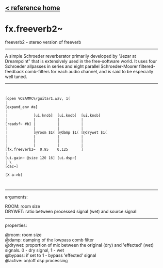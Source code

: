 [< reference home](ceammc_lib.html)
---

# fx.freeverb2~


freeverb2 - stereo version of freeverb

---

A simple Schroeder reverberator primarily developed by &#34;Jezar at Dreampoint&#34; that
            is extensively used in the free-software world. It uses four Schroeder allpasses in
            series and eight parallel Schroeder-Moorer filtered-feedback comb-filters for each
            audio channel, and is said to be especially well tuned.
<br>


---


```


[open %CEAMMC%/guitar1.wav, 1(
|
[expand_env #a]
|
|            [ui.knob]  [ui.knob]  [ui.knob]
|            |          |          |
[readsf~ #b] |          |          |
|            |          |          |
|            [@room $1( [@damp $1( [@drywet $1(
|            |          |          |
|            |          |          |
|            |          |          |
[fx.freeverb2~  0.95    0.125      ]
|
[ui.gain~ @size 120 16] [ui.dsp~]
| \
[dac~]

[X a->b]

            
```

---
arguments:

ROOM: room size<br>
DRYWET: ratio between processed
            signal (wet) and source signal<br>

---
properties:

@room: room
            size<br>
@damp: damping of
            the lowpass comb filter<br>
@drywet: 
            proportion of mix between the original (dry) and &#39;effected&#39; (wet) signals. 0 - dry
            signal, 1 - wet<br>
@bypass: if set to 1 - bypass
            &#39;effected&#39; signal<br>
@active: on/off dsp
            processing<br>

